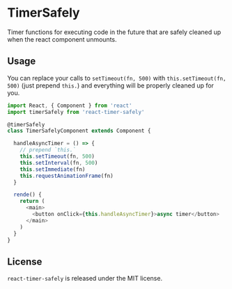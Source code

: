 # TimerSafely

Timer functions for executing code in the future that are safely cleaned up when the react component unmounts.

## Usage

You can replace your calls to `setTimeout(fn, 500)` with `this.setTimeout(fn, 500)` (just prepend `this.`) and everything will be properly cleaned up for you.

```js
import React, { Component } from 'react'
import timerSafely from 'react-timer-safely'

@timerSafely
class TimerSafelyComponent extends Component {

  handleAsyncTimer = () => {
    // prepend `this.`
    this.setTimeout(fn, 500)
    this.setInterval(fn, 500)
    this.setImmediate(fn)
    this.requestAnimationFrame(fn)
  }

  rende() {
    return (
      <main>
        <button onClick={this.handleAsyncTimer}>async timer</button>
      </main>
    )
  }
}
```

## License

`react-timer-safely` is released under the MIT license.
